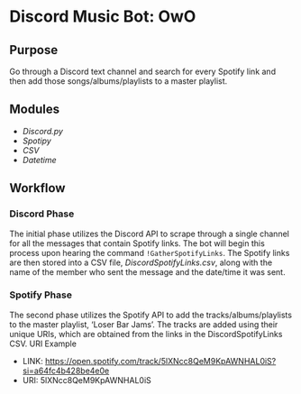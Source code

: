 # Discord Music Bot: OwO

## Purpose
Go through a Discord text channel and search for every Spotify link and then add those songs/albums/playlists to a master playlist. 

## Modules
-	*Discord.py*
-	*Spotipy*
-	*CSV*
-	*Datetime*


## Workflow

### Discord Phase
The initial phase utilizes the Discord API to scrape through a single channel for all the messages that contain Spotify links. The bot will begin this process upon hearing the command `!GatherSpotifyLinks`. The Spotify links are then stored into a CSV file, *DiscordSpotifyLinks.csv*, along with the name of the member who sent the message and the date/time it was sent.

### Spotify Phase
The second phase utilizes the Spotify API to add the tracks/albums/playlists to the master playlist, ‘Loser Bar Jams’. The tracks are added using their unique URIs, which are obtained from the links in the DiscordSpotifyLinks CSV.
URI Example
-	LINK: https://open.spotify.com/track/5lXNcc8QeM9KpAWNHAL0iS?si=a64fc4b428be4e0e
-	URI: 5lXNcc8QeM9KpAWNHAL0iS
